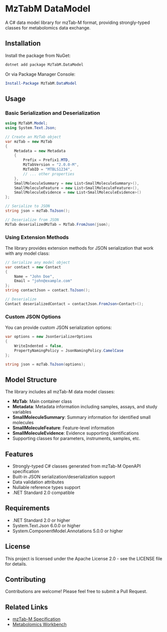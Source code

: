 # MzTabM DataModel

A C# data model library for mzTab-M format, providing strongly-typed classes for metabolomics data exchange.

## Installation

Install the package from NuGet:

```bash
dotnet add package MzTabM.DataModel
```

Or via Package Manager Console:

```powershell
Install-Package MzTabM.DataModel
```

## Usage

### Basic Serialization and Deserialization

```csharp
using MzTabM.Model;
using System.Text.Json;

// Create an MzTab object
var mzTab = new MzTab
{
    Metadata = new Metadata
    {
        Prefix = Prefix1.MTD,
        MzTabVersion = "2.0.0-M",
        MzTabID = "MTBLS1234",
        // ... other properties
    },
    SmallMoleculeSummary = new List<SmallMoleculeSummary>(),
    SmallMoleculeFeature = new List<SmallMoleculeFeature>(),
    SmallMoleculeEvidence = new List<SmallMoleculeEvidence>()
};

// Serialize to JSON
string json = mzTab.ToJson();

// Deserialize from JSON
MzTab deserializedMzTab = MzTab.FromJson(json);
```

### Using Extension Methods

The library provides extension methods for JSON serialization that work with any model class:

```csharp
// Serialize any model object
var contact = new Contact 
{ 
    Name = "John Doe", 
    Email = "john@example.com" 
};
string contactJson = contact.ToJson();

// Deserialize
Contact deserializedContact = contactJson.FromJson<Contact>();
```

### Custom JSON Options

You can provide custom JSON serialization options:

```csharp
var options = new JsonSerializerOptions
{
    WriteIndented = false,
    PropertyNamingPolicy = JsonNamingPolicy.CamelCase
};

string json = mzTab.ToJson(options);
```

## Model Structure

The library includes all mzTab-M data model classes:

- **MzTab**: Main container class
- **Metadata**: Metadata information including samples, assays, and study variables
- **SmallMoleculeSummary**: Summary information for identified small molecules
- **SmallMoleculeFeature**: Feature-level information
- **SmallMoleculeEvidence**: Evidence supporting identifications
- Supporting classes for parameters, instruments, samples, etc.

## Features

- Strongly-typed C# classes generated from mzTab-M OpenAPI specification
- Built-in JSON serialization/deserialization support
- Data validation attributes
- Nullable reference types support
- .NET Standard 2.0 compatible

## Requirements

- .NET Standard 2.0 or higher
- System.Text.Json 6.0.0 or higher
- System.ComponentModel.Annotations 5.0.0 or higher

## License

This project is licensed under the Apache License 2.0 - see the LICENSE file for details.

## Contributing

Contributions are welcome! Please feel free to submit a Pull Request.

## Related Links

- [mzTab-M Specification](https://github.com/HUPO-PSI/mzTab)
- [Metabolomics Workbench](https://www.metabolomicsworkbench.org/)
